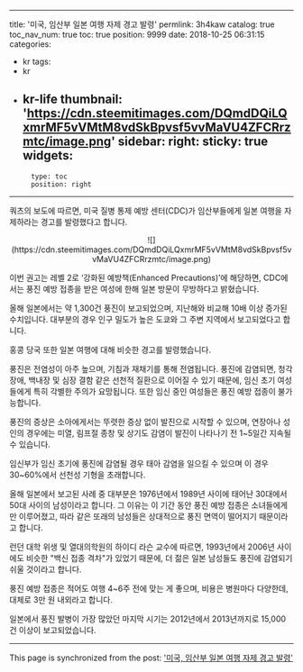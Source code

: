 
---
title: '미국, 임산부 일본 여행 자제 경고 발령'
permlink: 3h4kaw
catalog: true
toc_nav_num: true
toc: true
position: 9999
date: 2018-10-25 06:31:15
categories:
- kr
tags:
- kr
- kr-life
thumbnail: 'https://cdn.steemitimages.com/DQmdDQiLQxmrMF5vVMtM8vdSkBpvsf5vvMaVU4ZFCRrzmtc/image.png'
sidebar:
    right:
        sticky: true
widgets:
    -
        type: toc
        position: right
---


쿼츠의 보도에 따르면, 미국 질병 통제 예방 센터(CDC)가 임산부들에게 일본 여행을  자제하라는 경고를 발령했다고 합니다.  

<center>
![](https://cdn.steemitimages.com/DQmdDQiLQxmrMF5vVMtM8vdSkBpvsf5vvMaVU4ZFCRrzmtc/image.png)
</center>

이번 권고는 레벨 2로  ‘강화된 예방책(Enhanced Precautions)’에 해당하면, CDC에서는 풍진 예방 접종을 받은 여성에 한해 일본 방문이 무방하다고 밝혔습니다. 

올해 일본에서는 약 1,300건 풍진이 보고되었으며, 지난해와 비교해 10배 이상 증가된 수치입니다. 대부분의 경우 인구 밀도가 높은 도쿄와 그 주변 지역에서 보고되었다고 합니다.  

홍콩 당국 또한 일본 여행에 대해 비슷한 경고를 발령했습니다. 

풍진은 전염성이 아주 높으며, 기침과 재채기를 통해 전염됩니다. 풍진에 감염되면, 청각 장애, 백내장 및 심장 결함 같은 선천적 질환으로 이어질 수 있기 때문에, 임신 초기 여성들에게 특히 각별한 주의가 요망됩니다. 또한 임신 중인 여성들은 풍진 예방 접종이 불가능합니다.  

풍진의 증상은 소아에게서는 뚜렷한 증상 없이 발진으로 시작할 수 있으며, 연장아나 성인의 경우에는 미열, 림프절 종창 및 상기도 감염이 발진이 나타나기 전 1~5일간 지속될 수 있습니다. 

임신부가 임신 초기에 풍진에 감염될 경우 태아 감염을 일으킬 수 있으며 이 경우 30~60%에서 선천성 기형을 초래합니다. 

올해 일본에서 보고된 사례 중 대부분은 1976년에서 1989년 사이에 태어난 30대에서 50대 사이의 남성이라고 합니다. 그 이유는 이 기간 동안 풍진 예방 접종은 소녀들에게만 이루어졌고, 따라 같은 또래의 남성들은 상대적으로 풍진 면역이 떨어지기 때문이라고 합니다.  

런던 대학 위생 및 열대의학원의 하이디 라슨 교수에 따르면, 1993년에서 2006년 사이에도 비슷한 "백신 접종 격차"가 있었기 때문에, 더 젊은 일본 남성들도 풍진에 감염되기 쉬울 것이라고 합니다. 

풍진 예방 접종은 적어도 여행 4~6주 전에 맞는 게 좋으며, 비용은 병원마다 다양한데, 대체로 3만 원 내외라고 합니다. 

일본에서 풍진 발병이 가장 많았던 마지막 시기는 2012년에서 2013년까지로 15,000 건 이상이 보고되었습니다.

- - -

This page is synchronized from the post: ['미국, 임산부 일본 여행 자제 경고 발령'](https://steemit.com/@pius.pius/3h4kaw)
